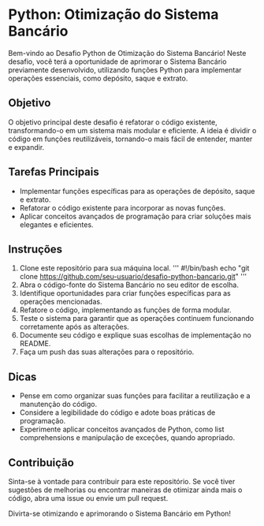 # Python: Otimização do Sistema Bancário
Bem-vindo ao Desafio Python de Otimização do Sistema Bancário! Neste desafio, você terá a oportunidade de aprimorar o Sistema Bancário previamente desenvolvido, utilizando funções Python para implementar operações essenciais, como depósito, saque e extrato.

## Objetivo
O objetivo principal deste desafio é refatorar o código existente, transformando-o em um sistema mais modular e eficiente. A ideia é dividir o código em funções reutilizáveis, tornando-o mais fácil de entender, manter e expandir.

## Tarefas Principais
* Implementar funções específicas para as operações de depósito, saque e extrato.
* Refatorar o código existente para incorporar as novas funções.
* Aplicar conceitos avançados de programação para criar soluções mais elegantes e eficientes.
  
## Instruções
1. Clone este repositório para sua máquina local.
'''
#!/bin/bash
echo "git clone https://github.com/seu-usuario/desafio-python-bancario.git"
'''
3. Abra o código-fonte do Sistema Bancário no seu editor de escolha.
4. Identifique oportunidades para criar funções específicas para as operações mencionadas.
5. Refatore o código, implementando as funções de forma modular.
6. Teste o sistema para garantir que as operações continuem funcionando corretamente após as alterações.
7. Documente seu código e explique suas escolhas de implementação no README.
8. Faça um push das suas alterações para o repositório.
## Dicas
* Pense em como organizar suas funções para facilitar a reutilização e a manutenção do código.
* Considere a legibilidade do código e adote boas práticas de programação.
* Experimente aplicar conceitos avançados de Python, como list comprehensions e manipulação de exceções, quando apropriado.
## Contribuição
Sinta-se à vontade para contribuir para este repositório. Se você tiver sugestões de melhorias ou encontrar maneiras de otimizar ainda mais o código, abra uma issue ou envie um pull request.

Divirta-se otimizando e aprimorando o Sistema Bancário em Python!






